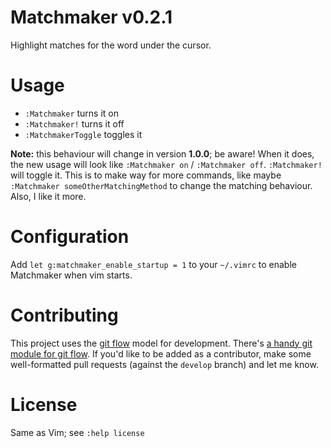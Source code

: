 # Matchmaker v0.2.1

Highlight matches for the word under the cursor.

# Usage

* `:Matchmaker` turns it on
* `:Matchmaker!` turns it off
* `:MatchmakerToggle` toggles it

**Note:** this behaviour will change in version **1.0.0**; be aware! When it
does, the new usage will look like `:Matchmaker on` / `:Matchmaker off`.
`:Matchmaker!` will toggle it. This is to make way for more commands, like
maybe `:Matchmaker someOtherMatchingMethod` to change the matching behaviour.
Also, I like it more.

# Configuration

Add `let g:matchmaker_enable_startup = 1` to your `~/.vimrc` to enable
Matchmaker when vim starts.

# Contributing

This project uses the [git
flow](http://nvie.com/posts/a-successful-git-branching-model/) model for
development. There's [a handy git module for git
flow](//github.com/nvie/gitflow). If you'd like to be added as a contributor,
make some well-formatted pull requests (against the `develop` branch) and let
me know.

# License

Same as Vim; see `:help license`

